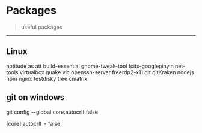 # Packages

> useful packages

---



## Linux

aptitude  as  att
build-essential
gnome-tweak-tool
fcitx-googlepinyin
net-tools
virtualbox
guake
vlc
openssh-server
freerdp2-x11
git
gitKraken
nodejs
npm
nginx
testdisky
tree
cmatrix


## git on windows

git config --global core.autocrlf false

[core]
	autocrlf = false
